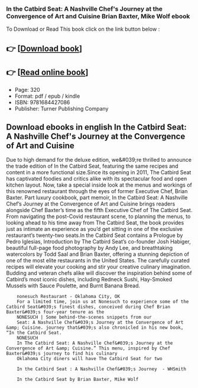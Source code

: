 ### In the Catbird Seat: A Nashville Chef's Journey at the Convergence of Art and Cuisine Brian Baxter, Mike Wolf ebook

To Download or Read This book click on the link button below :

## 👉  [**[Download book](http://filesbooks.info/download.php?group=book&from=github.com&id=721436&lnk=1081 "Download book")**]

## 👉  [**[Read online book](http://filesbooks.info/download.php?group=book&from=github.com&id=721436&lnk=1081 "Read online book")**]


* Page: 320
* Format: pdf / epub / kindle
* ISBN: 9781684427086
* Publisher: Turner Publishing Company



## Download ebooks in english In the Catbird Seat: A Nashville Chef's Journey at the Convergence of Art and Cuisine



Due to high demand for the deluxe edition, we&amp;#039;re thrilled to announce the trade edition of In the Catbird Seat, featuring the same recipes and content in a more functional size.Since its opening in 2011, The Catbird Seat has captivated foodies and critics alike with its spectacular food and open kitchen layout. Now, take a special inside look at the menus and workings of this renowned restaurant through the eyes of former Executive Chef, Brian Baxter. Part luxury cookbook, part memoir, In the Catbird Seat: A Nashville Chef’s Journey at the Convergence of Art and Cuisine brings readers alongside Chef Baxter’s time as the fifth Executive Chef of The Catbird Seat. From navigating the post-Covid restaurant scene, to planning the menus, to looking ahead to his time away from The Catbird Seat, the book provides just as intimate an experience as you’d get sitting in one of the exclusive restaurant’s twenty-two seats.In the Catbird Seat contains a Prologue by Pedro Iglesias, Introduction by The Catbird Seat’s co-founder Josh Habiger, beautiful full-page food photography by Andy Lee, and breathtaking watercolors by Todd Saal and Brian Baxter, offering a stunning depiction of one of the most elite restaurants in the United States. The carefully curated recipes will elevate your cooking and stir your creative culinary imagination. Budding and veteran chefs alike will discover the inspiration behind some of Catbird’s most iconic dishes, including Redneck Sushi, Hay-Smoked Mussels with Sauce Poulette, and Burnt Banana Bread.


        nonesuch Restaurant - Oklahoma City, OK
        For a limited time, join us at Nonesuch to experience some of the Catbird Seat&#039;s finest dishes, conceived during Chef Brian Baxter&#039;s four-year tenure as the 
        NONESUCH | Some behind-the-scenes snippets from our
        Seat: A Nashville Chef&#039;s Journey at the Convergence of Art &amp; Cuisine. journey that&#039;s also chronicled in his new book, “In the Catbird Seat.
        NONESUCH
        In The Catbird Seat: A Nashville Chef&#039;s Journey at the Convergence of Art &amp; Cuisine.” This menu, inspired by Chef Baxter&#039;s journey to find his culinary 
        Oklahoma City diners will have The Catbird Seat for two
        
        In the Catbird Seat : A Nashville Chef&#039;s Journey  - WHSmith
        
        In the Catbird Seat by Brian Baxter, Mike Wolf
        
    




